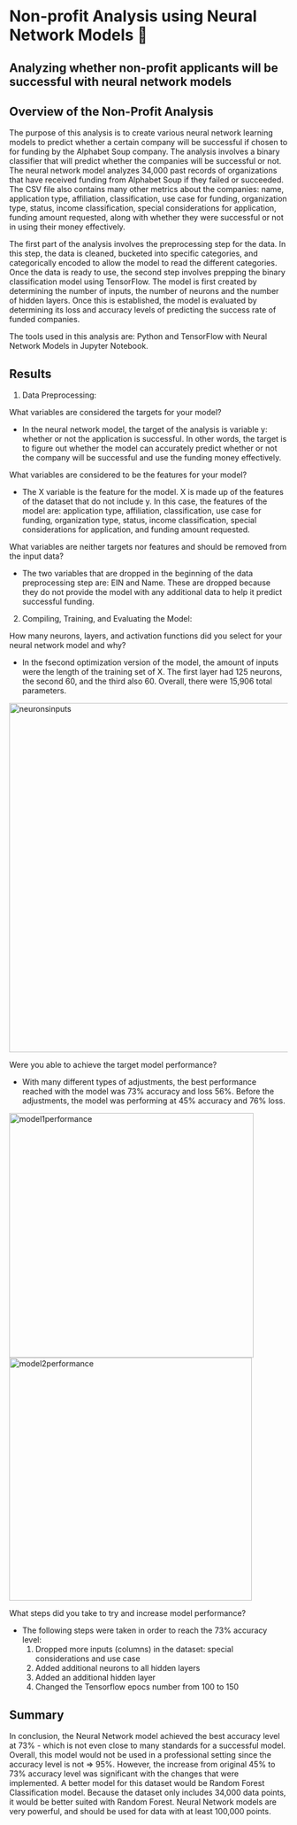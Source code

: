 # Non-profit Analysis using Neural Network Models :brain:
## Analyzing whether non-profit applicants will be successful with neural network models

## Overview of the Non-Profit Analysis

The purpose of this analysis is to create various neural network learning models to predict whether a certain company will be successful if chosen to for funding by the Alphabet Soup company. The analysis involves a binary classifier that will predict whether the companies will be successful or not. The neural network model analyzes 34,000 past records of organizations that have received funding from Alphabet Soup if they failed or succeeded. The CSV file also contains many other metrics about the companies: name, application type, affiliation, classification, use case for funding, organization type, status, income classification, special considerations for application, funding amount requested, along with whether they were successful or not in using their money effectively. 

The first part of the analysis involves the preprocessing step for the data. In this step, the data is cleaned, bucketed into specific categories,  and  categorically encoded to allow the model to read the different categories. Once the data is ready to use, the second step involves prepping the binary classification model using TensorFlow. The model is first created by determining the number of inputs, the number of neurons and the number of hidden layers. Once this is established, the model is evaluated by determining its loss and accuracy levels of predicting the success rate of funded companies. 

The tools used in this analysis are: Python and TensorFlow with Neural Network Models in Jupyter Notebook. 

## Results 

1. Data Preprocessing:

What variables are considered the targets for your model? 
- In the neural network model, the target of the analysis is variable y: whether or not the application is successful. In other words, the target is to figure out whether the model can accurately predict whether or not the company will be successful and use the funding money effectively. 

What variables are considered to be the features for your model? 
- The X variable is the feature for the model. X is made up of the features of the dataset that do not include y. In this case, the features of the model are: application type, affiliation, classification, use case for funding, organization type, status, income classification, special considerations for application, and funding amount requested. 

What variables are neither targets nor features and should be removed from the input data? 
- The two variables that are dropped in the beginning of the data preprocessing step are: EIN and Name. These are dropped because they do not provide the model with any additional data to help it predict successful funding. 

2. Compiling, Training, and Evaluating the Model: 


How many neurons, layers, and activation functions did you select for your neural network model and why? 
- In the fsecond optimization version of the model, the amount of inputs were the length of the training set of X. The first layer had 125 neurons, the second 60, and the third also 60. Overall, there were 15,906 total parameters. 

<img width="631" alt="neuronsinputs" src="https://user-images.githubusercontent.com/67871338/101429813-caff9580-38d1-11eb-9ba4-7b6e41038920.PNG">

Were you able to achieve the target model performance? 
- With many different types of adjustments, the best performance reached with the model was 73% accuracy and loss 56%. Before the adjustments, the model was performing at 45% accuracy and 76% loss. 

<img width="442" alt="model1performance" src="https://user-images.githubusercontent.com/67871338/101429814-cb982c00-38d1-11eb-9b88-d7a7bcb3be12.PNG">

<img width="439" alt="model2performance" src="https://user-images.githubusercontent.com/67871338/101429815-cb982c00-38d1-11eb-83d1-1bb523076d72.PNG">

What steps did you take to try and increase model performance? 
- The following steps were taken in order to reach the 73% accuracy level: 
    1. Dropped more inputs (columns) in the dataset: special considerations and use case 
    2. Added additional neurons to all hidden layers 
    3. Added an additional hidden layer
    4. Changed the Tensorflow epocs number from 100 to 150

## Summary 

In conclusion, the Neural Network model achieved the best accuracy level at 73% - which is not even close to many standards for a successful model. Overall, this model would not be used in a professional setting since the accuracy level is not => 95%. However, the increase from original 45% to 73% accuracy level was significant with the changes that were implemented. A better model for this dataset would be Random Forest Classification model. Because the dataset only includes   34,000 data points, it would be better suited with Random Forest. Neural Network models are very powerful, and should be used for data with at least 100,000 points. 
